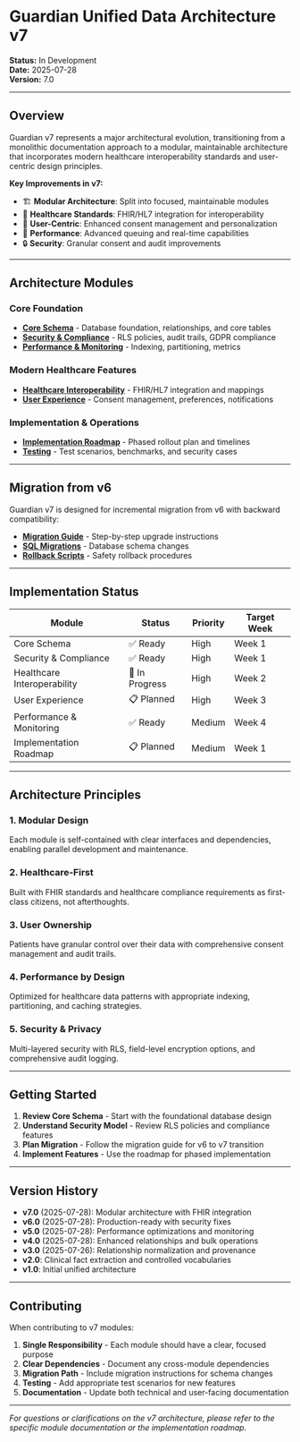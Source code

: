 # Guardian Unified Data Architecture v7

**Status:** In Development  
**Date:** 2025-07-28  
**Version:** 7.0  

---

## Overview

Guardian v7 represents a major architectural evolution, transitioning from a monolithic documentation approach to a modular, maintainable architecture that incorporates modern healthcare interoperability standards and user-centric design principles.

**Key Improvements in v7:**
- 🏗️ **Modular Architecture**: Split into focused, maintainable modules
- 🏥 **Healthcare Standards**: FHIR/HL7 integration for interoperability
- 👤 **User-Centric**: Enhanced consent management and personalization
- 🚀 **Performance**: Advanced queuing and real-time capabilities
- 🔒 **Security**: Granular consent and audit improvements

---

## Architecture Modules

### Core Foundation
- **[Core Schema](./core-schema.md)** - Database foundation, relationships, and core tables
- **[Security & Compliance](./security-compliance.md)** - RLS policies, audit trails, GDPR compliance
- **[Performance & Monitoring](./performance-monitoring.md)** - Indexing, partitioning, metrics

### Modern Healthcare Features
- **[Healthcare Interoperability](./healthcare-interoperability.md)** - FHIR/HL7 integration and mappings
- **[User Experience](./user-experience.md)** - Consent management, preferences, notifications

### Implementation & Operations
- **[Implementation Roadmap](./implementation-roadmap.md)** - Phased rollout plan and timelines
- **[Testing](./testing/)** - Test scenarios, benchmarks, and security cases

---

## Migration from v6

Guardian v7 is designed for incremental migration from v6 with backward compatibility:

- **[Migration Guide](../migration-guides/v6-to-v7-migration.md)** - Step-by-step upgrade instructions
- **[SQL Migrations](../migration-guides/sql-migrations/)** - Database schema changes
- **[Rollback Scripts](../migration-guides/rollback-scripts/)** - Safety rollback procedures

---

## Implementation Status

| Module | Status | Priority | Target Week |
|--------|--------|----------|-------------|
| Core Schema | ✅ Ready | High | Week 1 |
| Security & Compliance | ✅ Ready | High | Week 1 |
| Healthcare Interoperability | 🚧 In Progress | High | Week 2 |
| User Experience | 📋 Planned | High | Week 3 |
| Performance & Monitoring | ✅ Ready | Medium | Week 4 |
| Implementation Roadmap | 📋 Planned | Medium | Week 1 |

---

## Architecture Principles

### 1. **Modular Design**
Each module is self-contained with clear interfaces and dependencies, enabling parallel development and maintenance.

### 2. **Healthcare-First**
Built with FHIR standards and healthcare compliance requirements as first-class citizens, not afterthoughts.

### 3. **User Ownership**
Patients have granular control over their data with comprehensive consent management and audit trails.

### 4. **Performance by Design**
Optimized for healthcare data patterns with appropriate indexing, partitioning, and caching strategies.

### 5. **Security & Privacy**
Multi-layered security with RLS, field-level encryption options, and comprehensive audit logging.

---

## Getting Started

1. **Review Core Schema** - Start with the foundational database design
2. **Understand Security Model** - Review RLS policies and compliance features  
3. **Plan Migration** - Follow the migration guide for v6 to v7 transition
4. **Implement Features** - Use the roadmap for phased implementation

---

## Version History

- **v7.0** (2025-07-28): Modular architecture with FHIR integration
- **v6.0** (2025-07-28): Production-ready with security fixes
- **v5.0** (2025-07-28): Performance optimizations and monitoring
- **v4.0** (2025-07-28): Enhanced relationships and bulk operations
- **v3.0** (2025-07-26): Relationship normalization and provenance
- **v2.0**: Clinical fact extraction and controlled vocabularies
- **v1.0**: Initial unified architecture

---

## Contributing

When contributing to v7 modules:

1. **Single Responsibility** - Each module should have a clear, focused purpose
2. **Clear Dependencies** - Document any cross-module dependencies
3. **Migration Path** - Include migration instructions for schema changes
4. **Testing** - Add appropriate test scenarios for new features
5. **Documentation** - Update both technical and user-facing documentation

---

*For questions or clarifications on the v7 architecture, please refer to the specific module documentation or the implementation roadmap.*